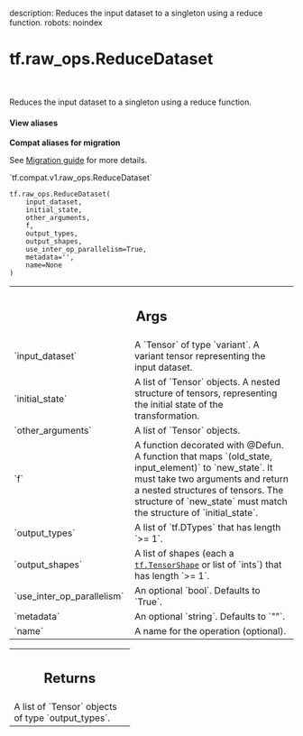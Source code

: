 description: Reduces the input dataset to a singleton using a reduce function.
robots: noindex

# tf.raw_ops.ReduceDataset

<!-- Insert buttons and diff -->

<table class="tfo-notebook-buttons tfo-api nocontent" align="left">

</table>



Reduces the input dataset to a singleton using a reduce function.


<section class="expandable">
  <h4 class="showalways">View aliases</h4>
  <p>
<b>Compat aliases for migration</b>
<p>See
<a href="https://www.tensorflow.org/guide/migrate">Migration guide</a> for
more details.</p>
<p>`tf.compat.v1.raw_ops.ReduceDataset`</p>
</p>
</section>

<pre class="devsite-click-to-copy prettyprint lang-py tfo-signature-link">
<code>tf.raw_ops.ReduceDataset(
    input_dataset,
    initial_state,
    other_arguments,
    f,
    output_types,
    output_shapes,
    use_inter_op_parallelism=True,
    metadata=&#x27;&#x27;,
    name=None
)
</code></pre>



<!-- Placeholder for "Used in" -->


<!-- Tabular view -->
 <table class="responsive fixed orange">
<colgroup><col width="214px"><col></colgroup>
<tr><th colspan="2"><h2 class="add-link">Args</h2></th></tr>

<tr>
<td>
`input_dataset`<a id="input_dataset"></a>
</td>
<td>
A `Tensor` of type `variant`.
A variant tensor representing the input dataset.
</td>
</tr><tr>
<td>
`initial_state`<a id="initial_state"></a>
</td>
<td>
A list of `Tensor` objects.
A nested structure of tensors, representing the initial state of the
transformation.
</td>
</tr><tr>
<td>
`other_arguments`<a id="other_arguments"></a>
</td>
<td>
A list of `Tensor` objects.
</td>
</tr><tr>
<td>
`f`<a id="f"></a>
</td>
<td>
A function decorated with @Defun.
A function that maps `(old_state, input_element)` to `new_state`. It must take
two arguments and return a nested structures of tensors. The structure of
`new_state` must match the structure of `initial_state`.
</td>
</tr><tr>
<td>
`output_types`<a id="output_types"></a>
</td>
<td>
A list of `tf.DTypes` that has length `>= 1`.
</td>
</tr><tr>
<td>
`output_shapes`<a id="output_shapes"></a>
</td>
<td>
A list of shapes (each a <a href="../../tf/TensorShape.md"><code>tf.TensorShape</code></a> or list of `ints`) that has length `>= 1`.
</td>
</tr><tr>
<td>
`use_inter_op_parallelism`<a id="use_inter_op_parallelism"></a>
</td>
<td>
An optional `bool`. Defaults to `True`.
</td>
</tr><tr>
<td>
`metadata`<a id="metadata"></a>
</td>
<td>
An optional `string`. Defaults to `""`.
</td>
</tr><tr>
<td>
`name`<a id="name"></a>
</td>
<td>
A name for the operation (optional).
</td>
</tr>
</table>



<!-- Tabular view -->
 <table class="responsive fixed orange">
<colgroup><col width="214px"><col></colgroup>
<tr><th colspan="2"><h2 class="add-link">Returns</h2></th></tr>
<tr class="alt">
<td colspan="2">
A list of `Tensor` objects of type `output_types`.
</td>
</tr>

</table>

